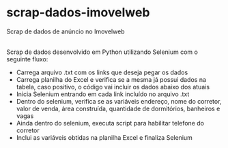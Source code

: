 # scrap-dados-imovelweb
<p>Scrap de dados de anúncio no Imovelweb</p>
</br>
 Scrap de dados desenvolvido em Python utilizando Selenium com o seguinte fluxo:
 <ul>
  <li>Carrega arquivo .txt com os links que deseja pegar os dados</li>
  <li>Carrega planilha do Excel e verifica se a mesma já possui dados na tabela, caso positivo, o código vai incluir os dados abaixo dos atuais</li>
  <li>Inicia Selenium entrando em cada link incluído no arquivo .txt</li>
  <li>Dentro do selenium, verifica se as variáveis endereço, nome do corretor, valor de venda, área construída, quantidade de dormitórios, banheiros e vagas</li>
  <li>Ainda dentro do selenium, executa script para habilitar telefone do corretor</li>
  <li>Inclui as variáveis obtidas na planilha Excel e finaliza Selenium</li>
 </ul>
